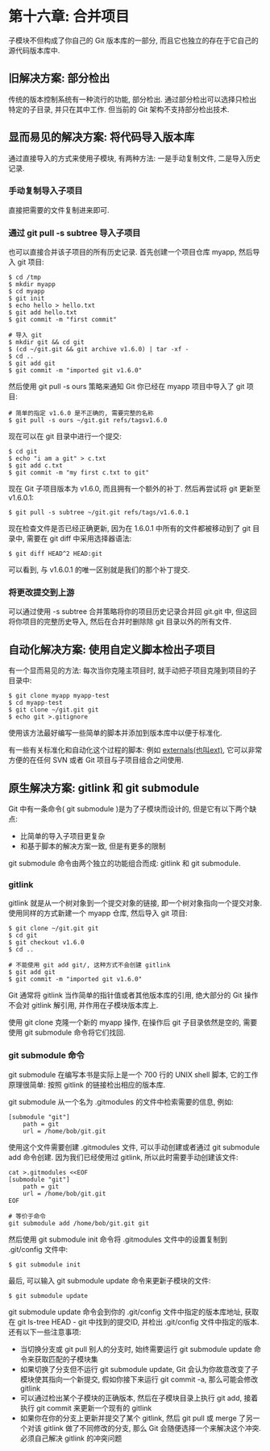 # 第十六章: 合并项目 #

子模块不但构成了你自己的 Git 版本库的一部分, 而且它也独立的存在于它自己的源代码版本库中.

## 旧解决方案: 部分检出 ##

传统的版本控制系统有一种流行的功能, 部分检出. 通过部分检出可以选择只检出特定的子目录, 并只在其中工作. 但当前的 Git 架构不支持部分检出技术.

## 显而易见的解决方案: 将代码导入版本库 ##

通过直接导入的方式来使用子模块, 有两种方法: 一是手动复制文件, 二是导入历史记录.

### 手动复制导入子项目 ###

直接把需要的文件复制进来即可.

### 通过 git pull -s subtree 导入子项目 ###

也可以直接合并该子项目的所有历史记录. 首先创建一个项目仓库 myapp, 然后导入 git 项目:

```
$ cd /tmp
$ mkdir myapp
$ cd myapp
$ git init
$ echo hello > hello.txt
$ git add hello.txt
$ git commit -m "first commit"

# 导入 git
$ mkdir git && cd git
$ (cd ~/git.git && git archive v1.6.0) | tar -xf -
$ cd ..
$ git add git
$ git commit -m "imported git v1.6.0"
```

然后使用 git pull -s ours 策略来通知 Git 你已经在 myapp 项目中导入了 git 项目:

```
# 简单的指定 v1.6.0 是不正确的, 需要完整的名称
$ git pull -s ours ~/git.git refs/tagsv1.6.0
```

现在可以在 git 目录中进行一个提交:

```
$ cd git
$ echo "i am a git" > c.txt
$ git add c.txt
$ git commit -m "my first c.txt to git"
```

现在 Git 子项目版本为 v1.6.0, 而且拥有一个额外的补丁. 然后再尝试将 git 更新至 v1.6.0.1:

```
$ git pull -s subtree ~/git.git refs/tags/v1.6.0.1
```

现在检查文件是否已经正确更新, 因为在 1.6.0.1 中所有的文件都被移动到了 git 目录中, 需要在 git diff 中采用选择器语法:

```
$ git diff HEAD^2 HEAD:git
```

可以看到, 与 v1.6.0.1 的唯一区别就是我们的那个补丁提交.

### 将更改提交到上游 ###

可以通过使用 -s subtree 合并策略将你的项目历史记录合并回 git.git 中, 但这回将你项目的完整历史导入, 然后在合并时删除除 git 目录以外的所有文件.

## 自动化解决方案: 使用自定义脚本检出子项目 ##

有一个显而易见的方法: 每次当你克隆主项目时, 就手动把子项目克隆到项目的子目录中:

```
$ git clone myapp myapp-test
$ cd myapp-test
$ git clone ~/git.git git
$ echo git >.gitignore
```

使用该方法最好编写一些简单的脚本并添加到版本库中以便于标准化.

有一些有关标准化和自动化这个过程的脚本: 例如 [externals(也叫ext)](https://nopus.com/ext-tutorial), 它可以非常方便的在任何 SVN 或者 Git 项目与子项目组合之间使用.

## 原生解决方案: gitlink 和 git submodule ##

Git 中有一条命令( git submodule )是为了子模块而设计的, 但是它有以下两个缺点:

- 比简单的导入子项目更复杂
- 和基于脚本的解决方案一致, 但是有更多的限制

git submodule 命令由两个独立的功能组合而成: gitlink 和 git submodule.

### gitlink ###

gitlink 就是从一个树对象到一个提交对象的链接, 即一个树对象指向一个提交对象. 使用同样的方式新建一个 myapp 仓库, 然后导入 git 项目:

```
$ git clone ~/git.git git
$ cd git
$ git checkout v1.6.0
$ cd ..

# 不能使用 git add git/, 这种方式不会创建 gitlink
$ git add git
$ git commit -m "imported git v1.6.0"
```

Git 通常将 gitlink 当作简单的指针值或者其他版本库的引用, 绝大部分的 Git 操作不会对 gitlink 解引用, 并作用在子模块版本库上.

使用 git clone 克隆一个新的 myapp 操作, 在操作后 git 子目录依然是空的, 需要使用 git submodule 命令将它们找回.

### git submodule 命令 ###

git submodule 在编写本书是实际上是一个 700 行的 UNIX shell 脚本, 它的工作原理很简单: 按照 gitlink 的链接检出相应的版本库.

git submodule 从一个名为 .gitmodules 的文件中检索需要的信息, 例如:

```
[submodule "git"]
    path = git
    url = /home/bob/git.git
```

使用这个文件需要创建 .gitmodules 文件, 可以手动创建或者通过 git submodule add 命令创建. 因为我们已经使用过 gitlink, 所以此时需要手动创建该文件:

```
cat >.gitmodules <<EOF
[submodule "git"]
    path = git
    url = /home/bob/git.git
EOF

# 等价于命令
git submodule add /home/bob/git.git git
```

然后使用 git submodule init 命令将 .gitmodules 文件中的设置复制到 .git/config 文件中:

```
$ git submodule init
```

最后, 可以输入 git submodule update 命令来更新子模块的文件:

```
$ git submodule update
```

git submodule update 命令会到你的 .git/config 文件中指定的版本库地址, 获取在 git ls-tree HEAD - git 中找到的提交ID, 并检出 .git/config 文件中指定的版本. 还有以下一些注意事项:

- 当切换分支或 git pull 别人的分支时, 始终需要运行 git submodule update 命令来获取匹配的子模块集
- 如果切换了分支但不运行 git submodule update, Git 会认为你故意改变了子模块使其指向一个新提交, 假如你接下来运行 git commit -a, 那么可能会修改 gitlink
- 可以通过检出某个子模块的正确版本, 然后在子模块目录上执行 git add, 接着执行 git commit 来更新一个现有的 gitlink
- 如果你在你的分支上更新并提交了某个 gitlink, 然后 git pull 或 merge 了另一个对该 gitlink 做了不同修改的分支, 那么 Git 会随便选择一个来解决这个冲突. 必须自己解决 gitlink 的冲突问题
